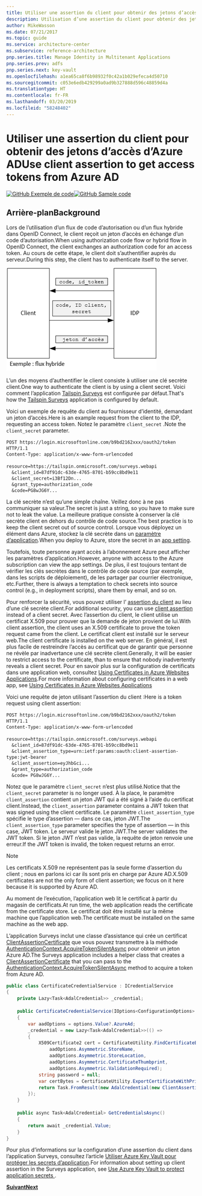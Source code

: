 ```yaml
---
title: Utiliser une assertion du client pour obtenir des jetons d’accès d’Azure AD
description: Utilisation d’une assertion du client pour obtenir des jetons d’accès d’Azure AD.
author: MikeWasson
ms.date: 07/21/2017
ms.topic: guide
ms.service: architecture-center
ms.subservice: reference-architecture
pnp.series.title: Manage Identity in Multitenant Applications
pnp.series.prev: adfs
pnp.series.next: key-vault
ms.openlocfilehash: a1ea65ca8f6b98932f0c42a1b029efeca4d50710
ms.sourcegitcommit: c053e6edb429299a0ad9b327888d596c48859d4a
ms.translationtype: HT
ms.contentlocale: fr-FR
ms.lasthandoff: 03/20/2019
ms.locfileid: "58248402"
---
```

# <a name="use-client-assertion-to-get-access-tokens-from-azure-ad"></a><span data-ttu-id="70c97-103">Utiliser une assertion du client pour obtenir des jetons d’accès d’Azure AD</span><span class="sxs-lookup"><span data-stu-id="70c97-103">Use client assertion to get access tokens from Azure AD</span></span>

<span data-ttu-id="70c97-104">[![GitHub](../_images/github.png) Exemple de code][sample application]</span><span class="sxs-lookup"><span data-stu-id="70c97-104">[![GitHub](../_images/github.png) Sample code][sample application]</span></span>

## <a name="background"></a><span data-ttu-id="70c97-105">Arrière-plan</span><span class="sxs-lookup"><span data-stu-id="70c97-105">Background</span></span>

<span data-ttu-id="70c97-106">Lors de l’utilisation d’un flux de code d’autorisation ou d’un flux hybride dans OpenID Connect, le client reçoit un jeton d’accès en échange d’un code d’autorisation.</span><span class="sxs-lookup"><span data-stu-id="70c97-106">When using authorization code flow or hybrid flow in OpenID Connect, the client exchanges an authorization code for an access token.</span></span> <span data-ttu-id="70c97-107">Au cours de cette étape, le client doit s’authentifier auprès du serveur.</span><span class="sxs-lookup"><span data-stu-id="70c97-107">During this step, the client has to authenticate itself to the server.</span></span>

![Clé secrète client](./images/client-secret.png)

<span data-ttu-id="70c97-109">L’un des moyens d’authentifier le client consiste à utiliser une clé secrète client.</span><span class="sxs-lookup"><span data-stu-id="70c97-109">One way to authenticate the client is by using a client secret.</span></span> <span data-ttu-id="70c97-110">Voici comment l’application [Tailspin Surveys][Surveys] est configurée par défaut.</span><span class="sxs-lookup"><span data-stu-id="70c97-110">That's how the [Tailspin Surveys][Surveys] application is configured by default.</span></span>

<span data-ttu-id="70c97-111">Voici un exemple de requête du client au fournisseur d’identité, demandant un jeton d’accès.</span><span class="sxs-lookup"><span data-stu-id="70c97-111">Here is an example request from the client to the IDP, requesting an access token.</span></span> <span data-ttu-id="70c97-112">Notez le paramètre `client_secret` .</span><span class="sxs-lookup"><span data-stu-id="70c97-112">Note the `client_secret` parameter.</span></span>

```http
POST https://login.microsoftonline.com/b9bd2162xxx/oauth2/token HTTP/1.1
Content-Type: application/x-www-form-urlencoded

resource=https://tailspin.onmicrosoft.com/surveys.webapi
  &client_id=87df91dc-63de-4765-8701-b59cc8bd9e11
  &client_secret=i3Bf12Dn...
  &grant_type=authorization_code
  &code=PG8wJG6Y...
```

<span data-ttu-id="70c97-113">La clé secrète n’est qu’une simple chaîne. Veillez donc à ne pas communiquer sa valeur.</span><span class="sxs-lookup"><span data-stu-id="70c97-113">The secret is just a string, so you have to make sure not to leak the value.</span></span> <span data-ttu-id="70c97-114">La meilleure pratique consiste à conserver la clé secrète client en dehors du contrôle de code source.</span><span class="sxs-lookup"><span data-stu-id="70c97-114">The best practice is to keep the client secret out of source control.</span></span> <span data-ttu-id="70c97-115">Lorsque vous déployez un élément dans Azure, stockez la clé secrète dans un [paramètre d’application][configure-web-app].</span><span class="sxs-lookup"><span data-stu-id="70c97-115">When you deploy to Azure, store the secret in an [app setting][configure-web-app].</span></span>

<span data-ttu-id="70c97-116">Toutefois, toute personne ayant accès à l’abonnement Azure peut afficher les paramètres d’application.</span><span class="sxs-lookup"><span data-stu-id="70c97-116">However, anyone with access to the Azure subscription can view the app settings.</span></span> <span data-ttu-id="70c97-117">De plus, il est toujours tentant de vérifier les clés secrètes dans le contrôle de code source (par exemple, dans les scripts de déploiement), de les partager par courrier électronique, etc.</span><span class="sxs-lookup"><span data-stu-id="70c97-117">Further, there is always a temptation to check secrets into source control (e.g., in deployment scripts), share them by email, and so on.</span></span>

<span data-ttu-id="70c97-118">Pour renforcer la sécurité, vous pouvez utiliser l’ [assertion du client] au lieu d’une clé secrète client.</span><span class="sxs-lookup"><span data-stu-id="70c97-118">For additional security, you can use [client assertion] instead of a client secret.</span></span> <span data-ttu-id="70c97-119">Avec l’assertion du client, le client utilise un certificat X.509 pour prouver que la demande de jeton provient de lui.</span><span class="sxs-lookup"><span data-stu-id="70c97-119">With client assertion, the client uses an X.509 certificate to prove the token request came from the client.</span></span> <span data-ttu-id="70c97-120">Le certificat client est installé sur le serveur web.</span><span class="sxs-lookup"><span data-stu-id="70c97-120">The client certificate is installed on the web server.</span></span> <span data-ttu-id="70c97-121">En général, il est plus facile de restreindre l’accès au certificat que de garantir que personne ne révèle par inadvertance une clé secrète client.</span><span class="sxs-lookup"><span data-stu-id="70c97-121">Generally, it will be easier to restrict access to the certificate, than to ensure that nobody inadvertently reveals a client secret.</span></span> <span data-ttu-id="70c97-122">Pour en savoir plus sur la configuration de certificats dans une application web, consultez [Using Certificates in Azure Websites Applications][using-certs-in-websites].</span><span class="sxs-lookup"><span data-stu-id="70c97-122">For more information about configuring certificates in a web app, see [Using Certificates in Azure Websites Applications][using-certs-in-websites]</span></span>

<span data-ttu-id="70c97-123">Voici une requête de jeton utilisant l’assertion du client :</span><span class="sxs-lookup"><span data-stu-id="70c97-123">Here is a token request using client assertion:</span></span>

```http
POST https://login.microsoftonline.com/b9bd2162xxx/oauth2/token HTTP/1.1
Content-Type: application/x-www-form-urlencoded

resource=https://tailspin.onmicrosoft.com/surveys.webapi
  &client_id=87df91dc-63de-4765-8701-b59cc8bd9e11
  &client_assertion_type=urn:ietf:params:oauth:client-assertion-type:jwt-bearer
  &client_assertion=eyJhbGci...
  &grant_type=authorization_code
  &code= PG8wJG6Y...
```

<span data-ttu-id="70c97-124">Notez que le paramètre `client_secret` n’est plus utilisé.</span><span class="sxs-lookup"><span data-stu-id="70c97-124">Notice that the `client_secret` parameter is no longer used.</span></span> <span data-ttu-id="70c97-125">À la place, le paramètre `client_assertion` contient un jeton JWT qui a été signé à l’aide du certificat client.</span><span class="sxs-lookup"><span data-stu-id="70c97-125">Instead, the `client_assertion` parameter contains a JWT token that was signed using the client certificate.</span></span> <span data-ttu-id="70c97-126">Le paramètre `client_assertion_type` spécifie le type d’assertion &mdash; dans ce cas, jeton JWT.</span><span class="sxs-lookup"><span data-stu-id="70c97-126">The `client_assertion_type` parameter specifies the type of assertion &mdash; in this case, JWT token.</span></span> <span data-ttu-id="70c97-127">Le serveur valide le jeton JWT.</span><span class="sxs-lookup"><span data-stu-id="70c97-127">The server validates the JWT token.</span></span> <span data-ttu-id="70c97-128">Si le jeton JWT n’est pas valide, la requête de jeton renvoie une erreur.</span><span class="sxs-lookup"><span data-stu-id="70c97-128">If the JWT token is invalid, the token request returns an error.</span></span>

> [!NOTE]
> <span data-ttu-id="70c97-129">Les certificats X.509 ne représentent pas la seule forme d’assertion du client ; nous en parlons ici car ils sont pris en charge par Azure AD.</span><span class="sxs-lookup"><span data-stu-id="70c97-129">X.509 certificates are not the only form of client assertion; we focus on it here because it is supported by Azure AD.</span></span>

<span data-ttu-id="70c97-130">Au moment de l’exécution, l’application web lit le certificat à partir du magasin de certificats.</span><span class="sxs-lookup"><span data-stu-id="70c97-130">At run time, the web application reads the certificate from the certificate store.</span></span> <span data-ttu-id="70c97-131">Le certificat doit être installé sur la même machine que l’application web.</span><span class="sxs-lookup"><span data-stu-id="70c97-131">The certificate must be installed on the same machine as the web app.</span></span>

<span data-ttu-id="70c97-132">L’application Surveys inclut une classe d’assistance qui crée un certificat [ClientAssertionCertificate](/dotnet/api/microsoft.identitymodel.clients.activedirectory.clientassertioncertificate) que vous pouvez transmettre à la méthode [AuthenticationContext.AcquireTokenSilentAsync](/dotnet/api/microsoft.identitymodel.clients.activedirectory.authenticationcontext.acquiretokensilentasync) pour obtenir un jeton Azure AD.</span><span class="sxs-lookup"><span data-stu-id="70c97-132">The Surveys application includes a helper class that creates a [ClientAssertionCertificate](/dotnet/api/microsoft.identitymodel.clients.activedirectory.clientassertioncertificate) that you can pass to the [AuthenticationContext.AcquireTokenSilentAsync](/dotnet/api/microsoft.identitymodel.clients.activedirectory.authenticationcontext.acquiretokensilentasync) method to acquire a token from Azure AD.</span></span>

```csharp
public class CertificateCredentialService : ICredentialService
{
    private Lazy<Task<AdalCredential>> _credential;

    public CertificateCredentialService(IOptions<ConfigurationOptions> options)
    {
        var aadOptions = options.Value?.AzureAd;
        _credential = new Lazy<Task<AdalCredential>>(() =>
        {
            X509Certificate2 cert = CertificateUtility.FindCertificateByThumbprint(
                aadOptions.Asymmetric.StoreName,
                aadOptions.Asymmetric.StoreLocation,
                aadOptions.Asymmetric.CertificateThumbprint,
                aadOptions.Asymmetric.ValidationRequired);
            string password = null;
            var certBytes = CertificateUtility.ExportCertificateWithPrivateKey(cert, out password);
            return Task.FromResult(new AdalCredential(new ClientAssertionCertificate(aadOptions.ClientId, new X509Certificate2(certBytes, password))));
        });
    }

    public async Task<AdalCredential> GetCredentialsAsync()
    {
        return await _credential.Value;
    }
}
```

<span data-ttu-id="70c97-133">Pour plus d’informations sur la configuration d’une assertion du client dans l’application Surveys, consultez l’article [Utiliser Azure Key Vault pour protéger les secrets d’application][key vault].</span><span class="sxs-lookup"><span data-stu-id="70c97-133">For information about setting up client assertion in the Surveys application, see [Use Azure Key Vault to protect application secrets ][key vault].</span></span>

<span data-ttu-id="70c97-134">[**Suivant**][key vault]</span><span class="sxs-lookup"><span data-stu-id="70c97-134">[**Next**][key vault]</span></span>

<!-- links -->

[configure-web-app]: /azure/app-service-web/web-sites-configure/
[azure-management-portal]: https://portal.azure.com
[assertion du client]: https://tools.ietf.org/html/rfc7521
[client assertion]: https://tools.ietf.org/html/rfc7521
[key vault]: key-vault.md
[Setup-KeyVault]: https://github.com/mspnp/multitenant-saas-guidance/blob/master/scripts/Setup-KeyVault.ps1
[Surveys]: tailspin.md
[using-certs-in-websites]: https://azure.microsoft.com/blog/using-certificates-in-azure-websites-applications/

[sample application]: https://github.com/mspnp/multitenant-saas-guidance
